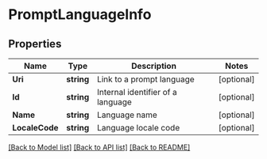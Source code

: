 # PromptLanguageInfo

## Properties

Name | Type | Description | Notes
------------ | ------------- | ------------- | -------------
**Uri** | **string** | Link to a prompt language | [optional] 
**Id** | **string** | Internal identifier of a language | [optional] 
**Name** | **string** | Language name | [optional] 
**LocaleCode** | **string** | Language locale code | [optional] 

[[Back to Model list]](../README.md#documentation-for-models) [[Back to API list]](../README.md#documentation-for-api-endpoints) [[Back to README]](../README.md)


